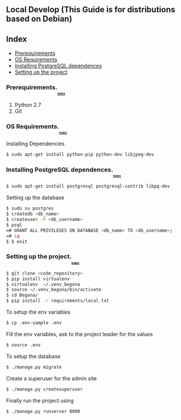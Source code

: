 Local Develop (This Guide is for distributions based on Debian)
------

## <a name="index"></a> Index

* [Prerequirements](#pre-requirements)
* [OS Requirements](#os-requirements)
* [Installing PostgreSQL dependences](#install-psql)
* [Setting up the project](#project-setup)

### <a name="pre-requirements"></a> Prerequirements.<sub><sub><sub><sub>[Index](#index)</sub></sub></sub></sub>

1. Python 2.7
2. Git

### <a name="os-requirements"></a> OS Requirements.<sub><sub><sub><sub>[Index](#index)</sub></sub></sub></sub>

Installing Dependencies

```bash
$ sudo apt-get install python-pip python-dev libjpeg-dev
```


### <a name="install-psql"></a> Installing PostgreSQL dependences.<sub><sub><sub><sub>[Index](#index)</sub></sub></sub></sub>

```bash
$ sudo apt-get install postgresql postgresql-contrib libpq-dev
```


<a name="database-setup"></a> Setting up the database

```bash
$ sudo su postgres
$ createdb <db_name>
$ createuser -P <db_username>
$ psql
=# GRANT ALL PRIVILEGES ON DATABASE <db_name> TO <db_username>;
=# \q
$ $ exit
```


### <a name="project-setup"></a> Setting up the project.<sub><sub><sub><sub>[Index](#index)</sub></sub></sub></sub>

```bash
$ git clone <code_repository>
$ pip install virtualenv
$ virtualenv  ~/.venv_begona
$ source ~/.venv_begona/bin/activate
$ cd Begona/
$ pip install -r requirements/local.txt
```

To setup the env variables

```bash
$ cp .env-sample .env
```

Fill the env variables, ask to the project leader for the values

```bash
$ source .env
```

To setup the database

```bash
$ ./manage.py migrate
```

Create a superuser for the admin site

```bash
$ ./manage.py createsuperuser
```

Finally run the project using

```bash
$ ./manage.py runserver 8000
```

